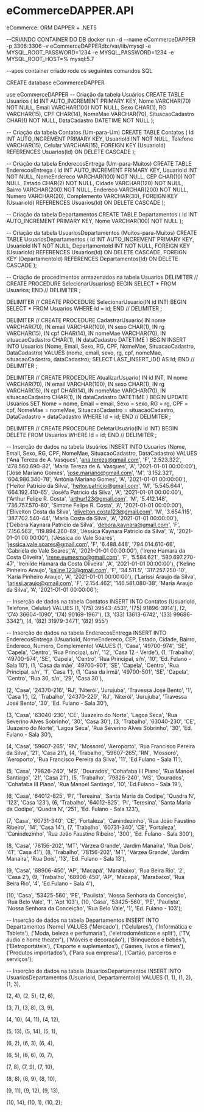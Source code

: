 # eCommerceDAPPER.API
eCommerce: ORM DAPPER + .NET5



--CRIANDO CONTAINER DO DB
docker run -d 
--name eCommerceDAPPER
-p 3306:3306 
-v eCommerceDAPPERdb:/var/lib/mysql 
-e MYSQL_ROOT_PASSWORD=1234 
-e MYSQL_PASSWORD=1234 
-e MYSQL_ROOT_HOST=% mysql:5.7


--apos container criado rode os seguintes comandos SQL

CREATE database eCommerceDAPPER

use eCommerceDAPPER
-- Criação da tabela Usuários
CREATE TABLE Usuarios (
    Id INT AUTO_INCREMENT PRIMARY KEY,
    Nome VARCHAR(70) NOT NULL,
    Email VARCHAR(100) NOT NULL,
    Sexo CHAR(1),
    RG VARCHAR(15),
    CPF CHAR(14),
    NomeMae VARCHAR(70),
    SituacaoCadastro CHAR(1) NOT NULL,
    DataCadastro DATETIME NOT NULL
);

-- Criação da tabela Contatos (Um-para-Um)
CREATE TABLE Contatos (
    Id INT AUTO_INCREMENT PRIMARY KEY,
    UsuarioId INT NOT NULL,
    Telefone VARCHAR(15),
    Celular VARCHAR(15),
    FOREIGN KEY (UsuarioId) REFERENCES Usuarios(Id) ON DELETE CASCADE
);

-- Criação da tabela EnderecosEntrega (Um-para-Muitos)
CREATE TABLE EnderecosEntrega (
    Id INT AUTO_INCREMENT PRIMARY KEY,
    UsuarioId INT NOT NULL,
    NomeEndereco VARCHAR(100) NOT NULL,
    CEP CHAR(10) NOT NULL,
    Estado CHAR(2) NOT NULL,
    Cidade VARCHAR(120) NOT NULL,
    Bairro VARCHAR(200) NOT NULL,
    Endereco VARCHAR(200) NOT NULL,
    Numero VARCHAR(20),
    Complemento VARCHAR(30),
    FOREIGN KEY (UsuarioId) REFERENCES Usuarios(Id) ON DELETE CASCADE
);

-- Criação da tabela Departamentos
CREATE TABLE Departamentos (
    Id INT AUTO_INCREMENT PRIMARY KEY,
    Nome VARCHAR(100) NOT NULL
);

-- Criação da tabela UsuariosDepartamentos (Muitos-para-Muitos)
CREATE TABLE UsuariosDepartamentos (
    Id INT AUTO_INCREMENT PRIMARY KEY,
    UsuarioId INT NOT NULL,
    DepartamentoId INT NOT NULL,
    FOREIGN KEY (UsuarioId) REFERENCES Usuarios(Id) ON DELETE CASCADE,
    FOREIGN KEY (DepartamentoId) REFERENCES Departamentos(Id) ON DELETE CASCADE
);

-- Criação de procedimentos armazenados na tabela Usuarios
DELIMITER //
CREATE PROCEDURE SelecionarUsuarios()
BEGIN
    SELECT * FROM Usuarios;
END //
DELIMITER ;

DELIMITER //
CREATE PROCEDURE SelecionarUsuario(IN id INT)
BEGIN
    SELECT * FROM Usuarios WHERE Id = id;
END //
DELIMITER ;

DELIMITER //
CREATE PROCEDURE CadastrarUsuario(
    IN nome VARCHAR(70),
    IN email VARCHAR(100),
    IN sexo CHAR(1),
    IN rg VARCHAR(15),
    IN cpf CHAR(14),
    IN nomeMae VARCHAR(70),
    IN situacaoCadastro CHAR(1),
    IN dataCadastro DATETIME
)
BEGIN
    INSERT INTO Usuarios (Nome, Email, Sexo, RG, CPF, NomeMae, SituacaoCadastro, DataCadastro)
    VALUES (nome, email, sexo, rg, cpf, nomeMae, situacaoCadastro, dataCadastro);
    SELECT LAST_INSERT_ID() AS Id;
END //
DELIMITER ;

DELIMITER //
CREATE PROCEDURE AtualizarUsuario(
    IN id INT,
    IN nome VARCHAR(70),
    IN email VARCHAR(100),
    IN sexo CHAR(1),
    IN rg VARCHAR(15),
    IN cpf CHAR(14),
    IN nomeMae VARCHAR(70),
    IN situacaoCadastro CHAR(1),
    IN dataCadastro DATETIME
)
BEGIN
    UPDATE Usuarios SET
        Nome = nome,
        Email = email,
        Sexo = sexo,
        RG = rg,
        CPF = cpf,
        NomeMae = nomeMae,
        SituacaoCadastro = situacaoCadastro,
        DataCadastro = dataCadastro
    WHERE Id = id;
END //
DELIMITER ;

DELIMITER //
CREATE PROCEDURE DeletarUsuario(IN id INT)
BEGIN
    DELETE FROM Usuarios WHERE Id = id;
END //
DELIMITER ;


-- Inserção de dados na tabela Usuários
INSERT INTO Usuarios (Nome, Email, Sexo, RG, CPF, NomeMae, SituacaoCadastro, DataCadastro) VALUES
('Ana Tereza de A. Vasques', 'ana.tereza@gmail.com', 'F', '2.523.322', '478.560.690-82', 'Maria Tereza de A. Vasques', 'A', '2021-01-01 00:00:00'),
('José Mariano Gomes', 'jose.mariano@gmail.com', 'M', '3.152.321', '604.986.340-78', 'Antônia Mariano Gomes', 'A', '2021-01-01 00:00:00'),
('Heitor Patricio da Silva', 'heitor.patricio@gmail.com', 'M', '5.545.644', '664.192.410-65', 'Joséfa Patricio da Silva', 'A', '2021-01-01 00:00:00'),
('Arthur Felipe R. Costa', 'arthur123@gmail.com', 'M', '5.412.148', '736.757.570-80', 'Simone Felipe R. Costa', 'A', '2021-01-01 00:00:00'),
('Elivelton Costa da Silva', 'elivelton.costa123@gmail.com', 'M', '3.654.115', '387.702.540-44', 'Maria Costa da Silva', 'A', '2021-01-01 00:00:00'),
('Debora Kaynara Patricio da Silva', 'debora.kaynara@gmail.com', 'F', '7.156.563', '119.894.260-69', 'Jéssica Kaynara Patricio da Silva', 'A', '2021-01-01 00:00:00'),
('Jéssica do Vale Soares', 'jessica.vale.soares@gmail.com', 'F', '6.488.448', '794.014.610-66', 'Gabriela do Vale Soares','A', '2021-01-01 00:00:00'),
('Irene Hamara da Costa Oliveira', 'irene.eumesmo@gmail.com', 'F', '5.584.621', '580.697.270-47', 'Irenilde Hamara da Costa Oliveira' ,'A', '2021-01-01 00:00:00'),
('Keline Pinheiro Araujo', 'kaline.123@gmail.com', 'F', '34.511.5', '317.257.250-10', 'Karia Pinheiro Araujo', 'A', '2021-01-01 00:00:00'),
('Larissi Araujo da Silva', 'larissi.araujo@gmail.com', 'F', '2.154.462', '146.581.080-38', 'Maria Araujo da Silva', 'A', '2021-01-01 00:00:00');

-- Inserção de dados na tabela Contatos
INSERT INTO Contatos (UsuarioId, Telefone, Celular) VALUES
(1, '(75) 39543-4531', '(75) 91896-3914'),
(2, '(74) 36604-1090', '(74) 90169-1967'),
(3, '(33) 13613-6742', '(33) 99686-3342'),
(4, '(82) 31979-3471', '(82) 955')

-- Inserção de dados na tabela EnderecosEntrega
INSERT INTO EnderecosEntrega (UsuarioId, NomeEndereco, CEP, Estado, Cidade, Bairro, Endereco, Numero, Complemento) VALUES
(1, 'Casa', '49700-974', 'SE', 'Capela', 'Centro', 'Rua Principal, s/n', '12', 'Casa 12 - Verde'),
(1, 'Trabalho', '49700-974', 'SE', 'Capela', 'Centro', 'Rua Principal, s/n', '10', 'Ed. Fulano - Sala 10'),
(1, 'Casa da mãe', '49700-901', 'SE', 'Capela', 'Centro', 'Rua Principal, s/n', '1', 'Casa 1'),
(1, 'Casa da irmã', '49700-501', 'SE', 'Capela', 'Centro', 'Rua 30, s/n', '29', 'Casa 30'),

(2, 'Casa', '24370-216', 'RJ', 'Niterói', 'Jurujuba', 'Travessa José Bento', '1', 'Casa 1'),
(2, 'Trabalho', '24370-220', 'RJ', 'Niterói', 'Jurujuba', 'Travessa José Bento', '30', 'Ed. Fulano - Sala 30'),

(3, 'Casa', '63040-230', 'CE', 'Juazeiro do Norte', 'Lagoa Seca', 'Rua Severino Alves Sobrinho', '30', 'Casa 30'),
(3, 'Trabalho', '63040-230', 'CE', 'Juazeiro do Norte', 'Lagoa Seca', 'Rua Severino Alves Sobrinho', '30', 'Ed. Fulano - Sala 30'),

(4, 'Casa', '59607-265', 'RN', 'Mossoró', 'Aeroporto', 'Rua Francisco Pereira da Silva', '21', 'Casa 21'),
(4, 'Trabalho', '59607-265', 'RN', 'Mossoró', 'Aeroporto', 'Rua Francisco Pereira da Silva', '11', 'Ed.Fulano - Sala 11'),

(5, 'Casa', '79826-240', 'MS', 'Dourados', 'Cohafaba III Plano', 'Rua Manoel Santiago', '21', 'Casa 21'),
(5, 'Trabalho', '79826-240', 'MS', 'Dourados', 'Cohafaba III Plano', 'Rua Manoel Santiago', '10', 'Ed.Fulano - Sala 19'),

(6, 'Casa', '64012-825', 'PI', 'Teresina', 'Santa Maria da Codipe', 'Quadra N', '123', 'Casa 123'),
(6, 'Trabalho', '64012-825', 'PI', 'Teresina', 'Santa Maria da Codipe', 'Quadra N', '251', 'Ed. Fulano - Sala 123'),

(7, 'Casa', '60731-340', 'CE', 'Fortaleza', 'Canindezinho', 'Rua João Faustino Ribeiro', '14', 'Casa 14'),
(7, 'Trabalho', '60731-340', 'CE', 'Fortaleza', 'Canindezinho', 'Rua João Faustino Ribeiro', '300', 'Ed. Fulano - Sala 300'),

(8, 'Casa', '78156-202', 'MT', 'Várzea Grande', 'Jardim Manaíra', 'Rua Dois', '41', 'Casa 41'),
(8, 'Trabalho', '78156-202', 'MT', 'Várzea Grande', 'Jardim Manaíra', 'Rua Dois', '13', 'Ed. Fulano - Sala 13'),

(9, 'Casa', '68906-450', 'AP', 'Macapá', 'Marabaixo', 'Rua Beira Rio', '2', 'Casa 2'),
(9, 'Trabalho', '68906-450', 'AP', 'Macapá', 'Marabaixo', 'Rua Beira Rio', '4', 'Ed.Fulano - Sala 4'),

(10, 'Casa', '53425-560', 'PE', 'Paulista', 'Nossa Senhora da Conceição', 'Rua Belo Vale', '1', 'Apt 103'),
(10, 'Casa', '53425-560', 'PE', 'Paulista', 'Nossa Senhora da Conceição', 'Rua Belo Vale', '1', 'Ed. Fulano - 103');

-- Inserção de dados na tabela Departamentos
INSERT INTO Departamentos (Nome) VALUES 
('Mercado'),
('Celulares'),
('Informática e Tablets'),
('Moda, beleza e perfumaria'),
('eletrodomêsticos e split'),
('TV, áudio e home theater'),
('Móveis e decoração'),
('Brinquedos e bebês'),
('Eletroportáteis'),
('Esporte e suplementos'),
('Games, livros e filmes'),
('Produtos importados'),
('Para sua empresa'),
('Cartão, parceiros e serviços');

-- Inserção de dados na tabela UsuariosDepartamentos
INSERT INTO UsuariosDepartamentos (UsuarioId, DepartamentoId) VALUES
(1, 1),
(1, 2),
(1, 3),

(2, 4),
(2, 5),
(2, 6),

(3, 7),
(3, 8),
(3, 9),

(4, 10),
(4, 11),
(4, 12),

(5, 13),
(5, 14),
(5, 1),

(6, 2),
(6, 3),
(6, 4),

(6, 5),
(6, 6),
(6, 7),

(7, 8),
(7, 9),
(7, 10),

(8, 8),
(8, 9),
(8, 10),

(9, 11),
(9, 12),
(9, 13),

(10, 14),
(10, 1),
(10, 2);


